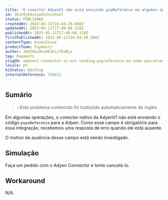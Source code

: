 ```yaml
---
title: 'O conector AdyenV1 não está enviando pspReference em algumas operações e, portanto, causando erros'
id: 3Eut9j0dxzywSk3ssvRo3l
status: PUBLISHED
createdAt: 2023-05-11T16:44:19.660Z
updatedAt: 2023-05-11T17:49:08.119Z
publishedAt: 2023-05-11T17:49:08.119Z
firstPublishedAt: 2023-05-11T16:44:20.204Z
contentType: knownIssue
productTeam: Payments
author: 2mXZkbi0oi061KicTExNjo
tag: Payments
slugEN: adyenv1-connector-is-not-sending-pspreference-on-some-operations-and-thus-causing-error
locale: pt
kiStatus: Backlog
internalReference: 758411
---
```


## Sumário

>ℹ️ Este problema conhecido foi traduzido automaticamente do inglês.

Em algumas operações, o conector nativo da AdyenV1 não está enviando o código `pspsReference` para a Adyen. Como esse campo é obrigatório para essa integração, recebemos uma resposta de erro quando ele está ausente.

O motivo da ausência desse campo está sendo investigado.


## Simulação


Faça um pedido com o Adyen Connector e tente cancelá-lo.



## Workaround


N/A.

